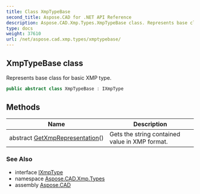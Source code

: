 ```yaml
---
title: Class XmpTypeBase
second_title: Aspose.CAD for .NET API Reference
description: Aspose.CAD.Xmp.Types.XmpTypeBase class. Represents base class for basic XMP type
type: docs
weight: 37610
url: /net/aspose.cad.xmp.types/xmptypebase/
---
```

## XmpTypeBase class

Represents base class for basic XMP type.

```csharp
public abstract class XmpTypeBase : IXmpType
```

## Methods

| Name | Description |
| --- | --- |
| abstract [GetXmpRepresentation](../../aspose.cad.xmp.types/xmptypebase/getxmprepresentation/)() | Gets the string contained value in XMP format. |

### See Also

* interface [IXmpType](../ixmptype/)
* namespace [Aspose.CAD.Xmp.Types](../../aspose.cad.xmp.types/)
* assembly [Aspose.CAD](../../)


